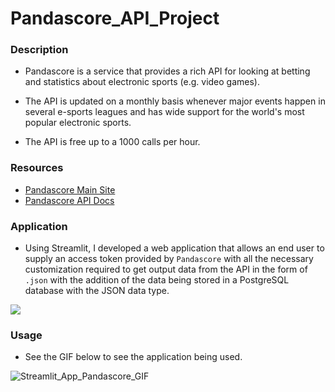# Pandascore_API_Project

### Description

- Pandascore is a service that provides a rich API for looking at betting and statistics about electronic sports (e.g. video games).

- The API is updated on a monthly basis whenever major events happen in several e-sports leagues and has wide support for the world's most popular electronic sports.

- The API is free up to a 1000 calls per hour.

### Resources

- [Pandascore Main Site](https://pandascore.co/)
- [Pandascore API Docs](https://developers.pandascore.co/reference)

### Application

- Using Streamlit, I developed a web application that allows an end user to supply an access token provided by `Pandascore` with all the necessary customization required to get output data from the API in the form of `.json` with the addition of the data being stored in a PostgreSQL database with the JSON data type.

![](https://p131.p1.n0.cdn.getcloudapp.com/items/yAuJEOq5/53aabe59-740b-47c2-a3e4-72dddd2ac8f1.jpg?v=807841fff369bd65da01d247ab0d5f86)

### Usage

- See the GIF below to see the application being used.

![Streamlit_App_Pandascore_GIF](https://github.com/Symo-Stuart/Pandascore_API_Project/assets/124942901/a90dcf8c-63c2-40cc-81b1-db7d56a30a6c)

